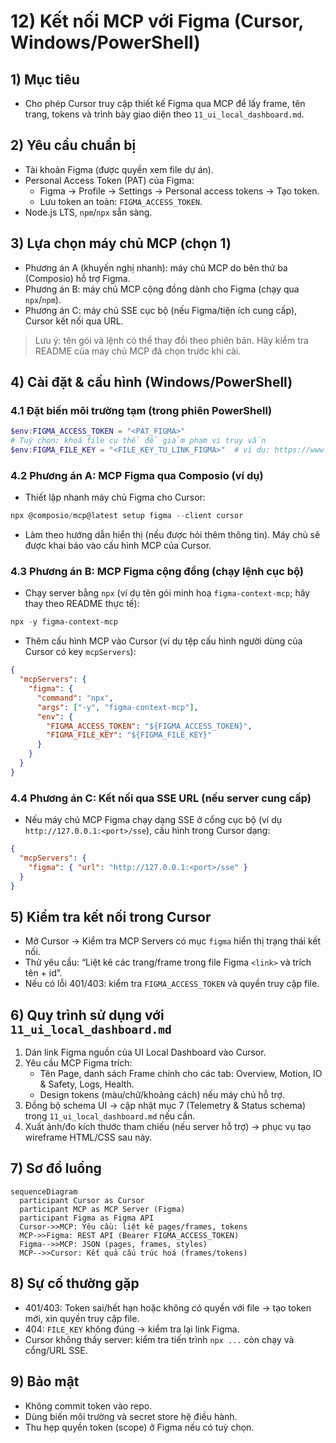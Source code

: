 # 12) Kết nối MCP với Figma (Cursor, Windows/PowerShell)

## 1) Mục tiêu
- Cho phép Cursor truy cập thiết kế Figma qua MCP để lấy frame, tên trang, tokens và trình bày giao diện theo `11_ui_local_dashboard.md`.

## 2) Yêu cầu chuẩn bị
- Tài khoản Figma (được quyền xem file dự án).
- Personal Access Token (PAT) của Figma:
  - Figma → Profile → Settings → Personal access tokens → Tạo token.
  - Lưu token an toàn: `FIGMA_ACCESS_TOKEN`.
- Node.js LTS, `npm`/`npx` sẵn sàng.

## 3) Lựa chọn máy chủ MCP (chọn 1)
- Phương án A (khuyến nghị nhanh): máy chủ MCP do bên thứ ba (Composio) hỗ trợ Figma.
- Phương án B: máy chủ MCP cộng đồng dành cho Figma (chạy qua `npx`/`npm`).
- Phương án C: máy chủ SSE cục bộ (nếu Figma/tiện ích cung cấp), Cursor kết nối qua URL.

> Lưu ý: tên gói và lệnh có thể thay đổi theo phiên bản. Hãy kiểm tra README của máy chủ MCP đã chọn trước khi cài.

## 4) Cài đặt & cấu hình (Windows/PowerShell)

### 4.1 Đặt biến môi trường tạm (trong phiên PowerShell)
```powershell
$env:FIGMA_ACCESS_TOKEN = "<PAT_FIGMA>"
# Tuỳ chọn: khoá file cụ thể để giảm phạm vi truy vấn
$env:FIGMA_FILE_KEY = "<FILE_KEY_TU_LINK_FIGMA>"  # ví dụ: https://www.figma.com/file/<FILE_KEY>/...
```

### 4.2 Phương án A: MCP Figma qua Composio (ví dụ)
- Thiết lập nhanh máy chủ Figma cho Cursor:
```powershell
npx @composio/mcp@latest setup figma --client cursor
```
- Làm theo hướng dẫn hiển thị (nếu được hỏi thêm thông tin). Máy chủ sẽ được khai báo vào cấu hình MCP của Cursor.

### 4.3 Phương án B: MCP Figma cộng đồng (chạy lệnh cục bộ)
- Chạy server bằng `npx` (ví dụ tên gói minh hoạ `figma-context-mcp`; hãy thay theo README thực tế):
```powershell
npx -y figma-context-mcp
```
- Thêm cấu hình MCP vào Cursor (ví dụ tệp cấu hình người dùng của Cursor có key `mcpServers`):
```json
{
  "mcpServers": {
    "figma": {
      "command": "npx",
      "args": ["-y", "figma-context-mcp"],
      "env": {
        "FIGMA_ACCESS_TOKEN": "${FIGMA_ACCESS_TOKEN}",
        "FIGMA_FILE_KEY": "${FIGMA_FILE_KEY}"
      }
    }
  }
}
```

### 4.4 Phương án C: Kết nối qua SSE URL (nếu server cung cấp)
- Nếu máy chủ MCP Figma chạy dạng SSE ở cổng cục bộ (ví dụ `http://127.0.0.1:<port>/sse`), cấu hình trong Cursor dạng:
```json
{
  "mcpServers": {
    "figma": { "url": "http://127.0.0.1:<port>/sse" }
  }
}
```

## 5) Kiểm tra kết nối trong Cursor
- Mở Cursor → Kiểm tra MCP Servers có mục `figma` hiển thị trạng thái kết nối.
- Thử yêu cầu: “Liệt kê các trang/frame trong file Figma `<link>` và trích tên + id”.
- Nếu có lỗi 401/403: kiểm tra `FIGMA_ACCESS_TOKEN` và quyền truy cập file.

## 6) Quy trình sử dụng với `11_ui_local_dashboard.md`
1. Dán link Figma nguồn của UI Local Dashboard vào Cursor.
2. Yêu cầu MCP Figma trích:
   - Tên Page, danh sách Frame chính cho các tab: Overview, Motion, IO & Safety, Logs, Health.
   - Design tokens (màu/chữ/khoảng cách) nếu máy chủ hỗ trợ.
3. Đồng bộ schema UI → cập nhật mục 7 (Telemetry & Status schema) trong `11_ui_local_dashboard.md` nếu cần.
4. Xuất ảnh/đo kích thước tham chiếu (nếu server hỗ trợ) → phục vụ tạo wireframe HTML/CSS sau này.

## 7) Sơ đồ luồng
```mermaid
sequenceDiagram
  participant Cursor as Cursor
  participant MCP as MCP Server (Figma)
  participant Figma as Figma API
  Cursor->>MCP: Yêu cầu: liệt kê pages/frames, tokens
  MCP->>Figma: REST API (Bearer FIGMA_ACCESS_TOKEN)
  Figma-->>MCP: JSON (pages, frames, styles)
  MCP-->>Cursor: Kết quả cấu trúc hoá (frames/tokens)
```

## 8) Sự cố thường gặp
- 401/403: Token sai/hết hạn hoặc không có quyền với file → tạo token mới, xin quyền truy cập file.
- 404: `FILE_KEY` không đúng → kiểm tra lại link Figma.
- Cursor không thấy server: kiểm tra tiến trình `npx ...` còn chạy và cổng/URL SSE.

## 9) Bảo mật
- Không commit token vào repo.
- Dùng biến môi trường và secret store hệ điều hành.
- Thu hẹp quyền token (scope) ở Figma nếu có tuỳ chọn.
